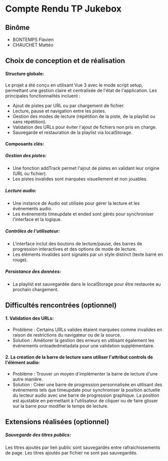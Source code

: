 # Compte Rendu TP Jukebox

## Binôme
- BONTEMPS Flavien
- CHAUCHET Mattéo

## Choix de conception et de réalisation
#### Structure globale:
  Le projet a été conçu en utilisant Vue 3 avec le mode script setup, permettant une gestion claire et centralisée de l'état de l'application. Les principales fonctionnalités incluent :
  - Ajout de pistes par URL ou par chargement de fichier.
  - Lecture, pause et navigation entre les pistes.
  - Gestion des modes de lecture (répétition de la piste, de la playlist ou sans répétition).
  - Validation des URLs pour éviter l'ajout de fichiers non pris en charge.
  - Sauvegarde et restauration de la playlist via localStorage.

#### Composants clés:
  ##### Gestion des pistes:
  - Une fonction addTrack permet l'ajout de pistes en validant leur origine (URL ou fichier).
  - Les pistes invalides sont marquées visuellement et non jouables.
  ##### Lecture audio:
  - Une instance de Audio est utilisée pour gérer la lecture et les événements audio.
  - Les événements timeupdate et ended sont gérés pour synchroniser l'interface et la logique.
  ##### Contrôles de l'utilisateur:
  - L'interface inclut des boutons de lecture/pause, des barres de progression interactives et des options de mode de lecture.
  - Les éléments invalides sont signalés par un style distinct (texte barré en rouge).
  ##### Persistance des données:
  - La playlist est sauvegardée dans le localStorage pour être restaurée au prochain chargement.

## Difficultés rencontrées (optionnel)
  #### 1. Validation des URLs:
- Problème : Certains URLs valides étaient marquées comme invalides en raison de restrictions du navigateur ou de la source.
- Solution : Améliorer la gestion des erreurs en utilisant également les événements onloadedmetadata pour une validation supplémentaire.

#### 2. La création de la barre de lecture sans utiliser l'attribut controls de l'élément audio:
- Problème : Trouver un moyen d'implémenter la barre de lecture d'une autre manière.
- Solution : Créer une barre de progression personnalisée en utilisant des événements tels que timeupdate pour synchroniser la position actuelle du lecteur audio avec une barre de progression graphique. La position est ajustable en permettant à l'utilisateur de cliquer ou de faire glisser sur la barre pour modifier le temps de lecture.

## Extensions réalisées (optionnel)
##### Sauvegarde des titres publics:
Les titres ajoutés par lien public sont sauvegardés entre rafraichissements de page. Les titres ajoutés par fichier ne sont pas sauvegardés.
